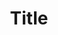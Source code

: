 ---
label: '12'
title: Title
#subtitle: From Global Cites to Civic Cities
short_title: 
contributor:
  - id: aanttiroiko
type: page
weight: 112
---